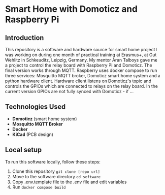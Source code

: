 # Smart Home with Domoticz and Raspberry Pi

## Introduction

This repository is a software and hardware source for smart home project I was working on during one month of practical training at Erasmus+, at Gut Wehlitz in Schkeuditz, Leipzig, Germany. My mentor Aran Talboys gave me a project to control the relay board with Raspberry Pi and Domoticz. The final version works through MQTT. Raspberry uses docker compose to run three services: Mosquitto MQTT broker, Domoticz smart home system and a python hardware client. Hardware client listens on Domoticz's topic and controls the GPIOs which are connected to relays on the relay board. In the current version GPIOs are not fully synced with Domoticz - if ...

## Technologies Used

- **Domoticz** (smart home system)
- **Mosquitto MQTT Broker**
- **Docker**
- **KiCad** (PCB design)

## Local setup

To run this software locally, follow these steps:

1. Clone this repository `git clone [repo url]`
2. Move to the software directory `cd software`
3. Copy .env.template file to the .env file and edit variables
4. Run `docker compose build`
